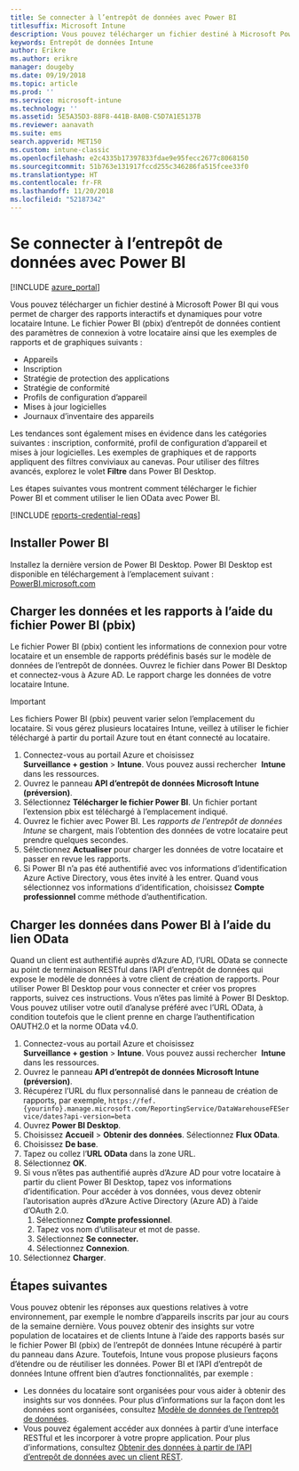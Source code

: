 ```yaml
---
title: Se connecter à l’entrepôt de données avec Power BI
titlesuffix: Microsoft Intune
description: Vous pouvez télécharger un fichier destiné à Microsoft Power BI qui vous permet de charger des rapports interactifs et dynamiques pour votre locataire Microsoft Intune.
keywords: Entrepôt de données Intune
author: Erikre
ms.author: erikre
manager: dougeby
ms.date: 09/19/2018
ms.topic: article
ms.prod: ''
ms.service: microsoft-intune
ms.technology: ''
ms.assetid: 5E5A35D3-88F8-441B-8A0B-C5D7A1E5137B
ms.reviewer: aanavath
ms.suite: ems
search.appverid: MET150
ms.custom: intune-classic
ms.openlocfilehash: e2c4335b17397833fdae9e95fecc2677c8068150
ms.sourcegitcommit: 51b763e131917fccd255c346286fa515fcee33f0
ms.translationtype: HT
ms.contentlocale: fr-FR
ms.lasthandoff: 11/20/2018
ms.locfileid: "52187342"
---
```

# <a name="connect-to-the-data-warehouse-with-power-bi"></a>Se connecter à l’entrepôt de données avec Power BI

[!INCLUDE [azure_portal](./includes/azure_portal.md)]

Vous pouvez télécharger un fichier destiné à Microsoft Power BI qui vous permet de charger des rapports interactifs et dynamiques pour votre locataire Intune. Le fichier Power BI (pbix) d’entrepôt de données contient des paramètres de connexion à votre locataire ainsi que les exemples de rapports et de graphiques suivants :  

  -  Appareils
  -  Inscription
  -  Stratégie de protection des applications
  -  Stratégie de conformité
  -  Profils de configuration d’appareil
  -  Mises à jour logicielles
  -  Journaux d’inventaire des appareils

Les tendances sont également mises en évidence dans les catégories suivantes : inscription, conformité, profil de configuration d’appareil et mises à jour logicielles. Les exemples de graphiques et de rapports appliquent des filtres conviviaux au canevas. Pour utiliser des filtres avancés, explorez le volet **Filtre** dans Power BI Desktop.

Les étapes suivantes vous montrent comment télécharger le fichier Power BI et comment utiliser le lien OData avec Power BI.

[!INCLUDE [reports-credential-reqs](./includes/reports-credential-reqs.md)]

## <a name="install-power-bi"></a>Installer Power BI

Installez la dernière version de Power BI Desktop. Power BI Desktop est disponible en téléchargement à l’emplacement suivant : [PowerBI.microsoft.com](https://powerbi.microsoft.com/desktop)

## <a name="load-the-data-and-reports-using-the-power-bi-file-pbix"></a>Charger les données et les rapports à l’aide du fichier Power BI (pbix)

Le fichier Power BI (pbix) contient les informations de connexion pour votre locataire et un ensemble de rapports prédéfinis basés sur le modèle de données de l’entrepôt de données. Ouvrez le fichier dans Power BI Desktop et connectez-vous à Azure AD. Le rapport charge les données de votre locataire Intune.

> [!Important]  
> Les fichiers Power BI (pbix) peuvent varier selon l’emplacement du locataire. Si vous gérez plusieurs locataires Intune, veillez à utiliser le fichier téléchargé à partir du portail Azure tout en étant connecté au locataire.  

1.  Connectez-vous au portail Azure et choisissez **Surveillance + gestion** > **Intune**. Vous pouvez aussi rechercher  **Intune** dans les ressources.  
2.  Ouvrez le panneau **API d’entrepôt de données Microsoft Intune (préversion)**.
3.  Sélectionnez **Télécharger le fichier Power BI**. Un fichier portant l’extension pbix est téléchargé à l’emplacement indiqué.
4.  Ouvrez le fichier avec Power BI. Les *rapports de l’entrepôt de données Intune* se chargent, mais l’obtention des données de votre locataire peut prendre quelques secondes.
5.  Sélectionnez **Actualiser** pour charger les données de votre locataire et passer en revue les rapports.
6.  Si Power BI n’a pas été authentifié avec vos informations d’identification Azure Active Directory, vous êtes invité à les entrer. Quand vous sélectionnez vos informations d’identification, choisissez **Compte professionnel** comme méthode d’authentification.

## <a name="load-the-data-in-power-bi-using-the-odata-link"></a>Charger les données dans Power BI à l’aide du lien OData

Quand un client est authentifié auprès d’Azure AD, l’URL OData se connecte au point de terminaison RESTful dans l’API d’entrepôt de données qui expose le modèle de données à votre client de création de rapports. Pour utiliser Power BI Desktop pour vous connecter et créer vos propres rapports, suivez ces instructions. Vous n’êtes pas limité à Power BI Desktop. Vous pouvez utiliser votre outil d’analyse préféré avec l’URL OData, à condition toutefois que le client prenne en charge l’authentification OAUTH2.0 et la norme OData v4.0.

1.  Connectez-vous au portail Azure et choisissez **Surveillance + gestion** > **Intune**. Vous pouvez aussi rechercher  **Intune** dans les ressources.  
2.  Ouvrez le panneau **API d’entrepôt de données Microsoft Intune (préversion)**.
3. Récupérez l’URL du flux personnalisé dans le panneau de création de rapports, par exemple, `https://fef.{yourinfo}.manage.microsoft.com/ReportingService/DataWarehouseFEService/dates?api-version=beta`
4. Ouvrez **Power BI Desktop**.
5. Choisissez **Accueil** > **Obtenir des données**. Sélectionnez **Flux OData**.
6. Choisissez **De base**.
7. Tapez ou collez l’**URL OData** dans la zone URL.
8. Sélectionnez **OK**.
9. Si vous n’êtes pas authentifié auprès d’Azure AD pour votre locataire à partir du client Power BI Desktop, tapez vos informations d’identification. Pour accéder à vos données, vous devez obtenir l’autorisation auprès d’Azure Active Directory (Azure AD) à l’aide d’OAuth 2.0.  
    1.  Sélectionnez **Compte professionnel**.  
    2.  Tapez vos nom d’utilisateur et mot de passe.  
    3.  Sélectionnez **Se connecter.**  
    4.  Sélectionnez **Connexion**.  
10. Sélectionnez **Charger**.

## <a name="next-steps"></a>Étapes suivantes

Vous pouvez obtenir les réponses aux questions relatives à votre environnement, par exemple le nombre d’appareils inscrits par jour au cours de la semaine dernière. Vous pouvez obtenir des insights sur votre population de locataires et de clients Intune à l’aide des rapports basés sur le fichier Power BI (pbix) de l’entrepôt de données Intune récupéré à partir du panneau dans Azure. Toutefois, Intune vous propose plusieurs façons d’étendre ou de réutiliser les données. Power BI et l’API d’entrepôt de données Intune offrent bien d’autres fonctionnalités, par exemple :

<!-- -  You can use Power BI Desktop to create additional report types with your data. For example, you could create a custom chart representing the ratio of device manufactures in your enterprise. For more information about creating custom reports with Power BI and the Intune Data Warehouse, see `BLOG POST ON POWER BI`. -->
 -  Les données du locataire sont organisées pour vous aider à obtenir des insights sur vos données. Pour plus d’informations sur la façon dont les données sont organisées, consultez [Modèle de données de l’entrepôt de données](reports-ref-data-model.md).
 -  Vous pouvez également accéder aux données à partir d’une interface RESTful et les incorporer à votre propre application. Pour plus d’informations, consultez [Obtenir des données à partir de l’API d’entrepôt de données avec un client REST](reports-proc-data-rest.md).

